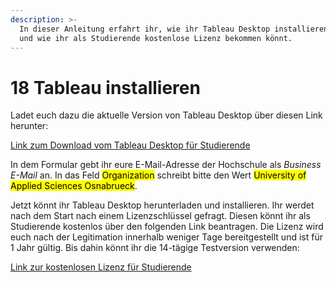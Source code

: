 ```yaml
---
description: >-
  In dieser Anleitung erfahrt ihr, wie ihr Tableau Desktop installieren könnt
  und wie ihr als Studierende kostenlose Lizenz bekommen könnt.
---
```


# 18 Tableau installieren

Ladet euch dazu die aktuelle Version von Tableau Desktop über diesen Link herunter:

[Link zum Download vom Tableau Desktop für Studierende](https://www.tableau.com/tft/activation)

In dem Formular gebt ihr eure E-Mail-Adresse der Hochschule als _Business E-Mail_ an. In das Feld <mark style="background-color:yellow;">Organization</mark> schreibt bitte den Wert <mark style="background-color:yellow;">University of Applied Sciences Osnabrueck</mark>.

Jetzt könnt ihr Tableau Desktop herunterladen und installieren. Ihr werdet nach dem Start nach einem Lizenzschlüssel gefragt. Diesen könnt ihr als Studierende kostenlos über den folgenden Link beantragen. Die Lizenz wird euch nach der Legitimation innerhalb weniger Tage bereitgestellt und ist für 1 Jahr gültig. Bis dahin könnt ihr die 14-tägige Testversion verwenden:

[Link zur kostenlosen Lizenz für Studierende](https://www.tableau.com/academic/students)
